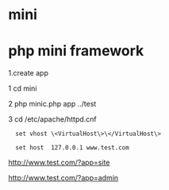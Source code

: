 mini
====

php mini framework
====

1.create app

   1  cd mini 

   2  php minic.php app ../test

   3  cd /etc/apache/httpd.cnf   

      set vhost \<VirtualHost\>\</VirtualHost\>
   
      set host  127.0.0.1 www.test.com
   
   

   http://www.test.com/?app=site
   
   http://www.test.com/?app=admin




    

